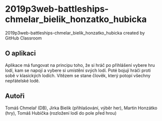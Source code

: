# 2019p3web-battleships-chmelar_bielik_honzatko_hubicka
2019p3web-battleships-chmelar_bielik_honzatko_hubicka created by GitHub Classroom
## O aplikaci
Aplikace má fungovat na principu toho, že si hráč po přihlášení vybere hru lodí, kam se napojí a vybere si umístění svých lodí. Poté bojují hráči proti sobě v klasických lodích. Vítězem se stane člověk, který potopí všechny nepřátelské lodě.

## Autoři
Tomáš Chmelař (DB),
Jirka Bielik (přihlašování, výběr her),
Martin Honzátko (hry),
Tomáš Hubička (rozložení lodí do pole před hrou)
